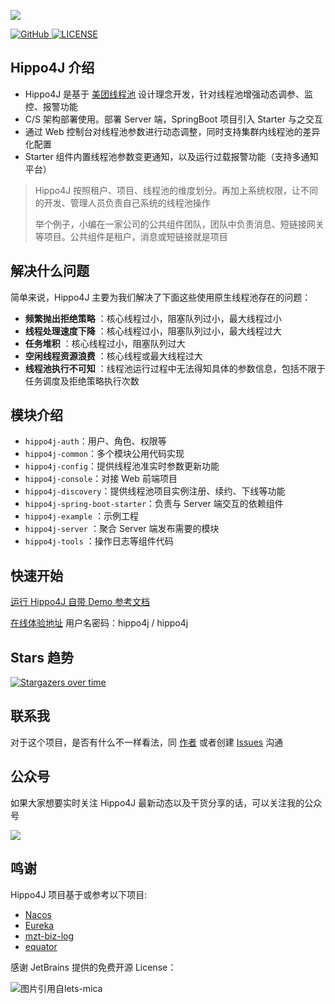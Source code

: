 ![](https://images-machen.oss-cn-beijing.aliyuncs.com/hippo4j-logo-logoly.png)


<p>
  <a href="https://github.com/acmenlt/dynamic-threadpool" target="_blank">
    <img alt="GitHub" src="https://img.shields.io/github/stars/acmenlt/dynamic-threadpool?label=Stars&style=flat-square&logo=GitHub">
  </a>
  <a href="https://github.com/acmenlt/dynamic-threadpool/blob/develop/LICENSE">
    <img src="https://img.shields.io/github/license/acmenlt/dynamic-threadpool?color=42b883&style=flat-square" alt="LICENSE">
  </a>
</p>

## Hippo4J 介绍

- Hippo4J 是基于 [美团线程池](https://tech.meituan.com/2020/04/02/java-pooling-pratice-in-meituan.html) 设计理念开发，针对线程池增强动态调参、监控、报警功能
- C/S 架构部署使用。部署 Server 端，SpringBoot 项目引入 Starter 与之交互
- 通过 Web 控制台对线程池参数进行动态调整，同时支持集群内线程池的差异化配置
- Starter 组件内置线程池参数变更通知，以及运行过载报警功能（支持多通知平台）

> Hippo4J 按照租户、项目、线程池的维度划分。再加上系统权限，让不同的开发、管理人员负责自己系统的线程池操作
>
> 举个例子，小编在一家公司的公共组件团队，团队中负责消息、短链接网关等项目。公共组件是租户，消息或短链接就是项目

## 解决什么问题

简单来说，Hippo4J 主要为我们解决了下面这些使用原生线程池存在的问题：

- **频繁抛出拒绝策略** ：核心线程过小，阻塞队列过小，最大线程过小
- **线程处理速度下降** ：核心线程过小，阻塞队列过小，最大线程过大
- **任务堆积** ：核心线程过小，阻塞队列过大
- **空闲线程资源浪费** ：核心线程或最大线程过大
- **线程池执行不可知** ：线程池运行过程中无法得知具体的参数信息，包括不限于任务调度及拒绝策略执行次数

## 模块介绍

- `hippo4j-auth`：用户、角色、权限等
- `hippo4j-common`：多个模块公用代码实现
- `hippo4j-config`：提供线程池准实时参数更新功能
- `hippo4j-console`：对接 Web 前端项目
- `hippo4j-discovery`：提供线程池项目实例注册、续约、下线等功能
- `hippo4j-spring-boot-starter`：负责与 Server 端交互的依赖组件
- `hippo4j-example` ：示例工程
- `hippo4j-server` ：聚合 Server 端发布需要的模块
- `hippo4j-tools` ：操作日志等组件代码

## 快速开始

[运行 Hippo4J 自带 Demo 参考文档](https://www.hippox.cn/pages/793dcb/)

[在线体验地址](http://console.hippox.cn:6691/index.html) 用户名密码：hippo4j / hippo4j

## Stars 趋势

[![Stargazers over time](https://starchart.cc/acmenlt/dynamic-threadpool.svg)](https://starchart.cc/acmenlt/dynamic-threadpool)


## 联系我

对于这个项目，是否有什么不一样看法，同 [作者](https://www.hippox.cn/pages/dd137d/) 或者创建 [Issues](https://github.com/acmenlt/dynamic-threadpool/issues) 沟通


## 公众号

如果大家想要实时关注 Hippo4J 最新动态以及干货分享的话，可以关注我的公众号

![](https://user-images.githubusercontent.com/77398366/148769916-0ee3a9c2-c8ed-4ce8-849e-038b4a546679.png)



## 鸣谢


Hippo4J 项目基于或参考以下项目:

- [Nacos](https://github.com/alibaba/nacos)
- [Eureka](https://github.com/Netflix/Eureka)
- [mzt-biz-log](https://github.com/mouzt/mzt-biz-log)
- [equator](https://github.com/dadiyang/equator)

感谢 JetBrains 提供的免费开源 License：

<p>
<img src="https://images.gitee.com/uploads/images/2020/0406/220236_f5275c90_5531506.png" alt="图片引用自lets-mica" style="float:left;">
</p>

